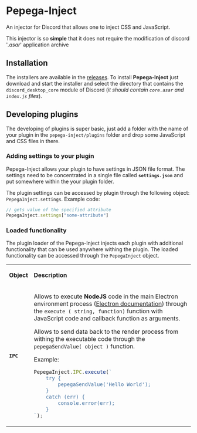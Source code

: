 # Pepega-Inject

An injector for Discord that allows one to inject CSS and JavaScript.

This injector is so **simple** that it does not require the modification of discord '*.asar*' application archive

## Installation

The installers are available in the [releases](https://github.com/k-Knight/Pepega-Inject/releases). To install **Pepega-Inject** just download and start the installer and select the directory that contains the ``discord_desktop_core`` module of Discord (*it should contain ``core.asar`` and `index.js` files*). 

## Developing plugins

The developing of plugins is super basic, just add a folder with the name of your plugin in the ``pepega-inject/plugins`` folder and drop some JavaScript and CSS files in there.

### Adding settings to your plugin

Pepega-Inject allows your plugin to have settings in JSON file format. The settings need to be concentrated in a single file called **``settings.json``** and put somewhere within the your plugin folder.

The plugin settings can be accessed by plugin through the following object: ``PepegaInject.settings``. Example code:
```JavaScript
// gets value of the specified attribute 
PepegaInject.settings["some-attribute"]
```
### Loaded functionality

The plugin loader of the Pepega-Inject injects each plugin with additional functionality that can be used anywhere withing the plugin. The loaded functionality can be accessed through the ``PepegaInject`` object.
<table>
<tr>
<td>

**Object**

</td>
<td>

**Description**

</td>
</tr>
<tr>
<td>

**``IPC``**

</td>
<td>

Allows to execute **NodeJS** code in the main Electron environment process ([Electron documentation](https://www.electronjs.org/docs/api/ipc-renderer)) through the ``execute ( string, function)`` function with JavaScript code and callback function as arguments.

Allows to send data back to the render process from withing the executable code through the ``pepegaSendValue( object )`` function.

Example:
```JavaScript
PepegaInject.IPC.execute(`
    try {
        pepegaSendValue('Hello World');
    }
    catch (err) {
        console.error(err);
    }
`);
```

</td>
</tr>
</table>